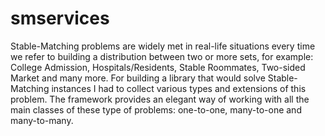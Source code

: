 # smservices
Stable-Matching problems are widely met in real-life situations every time we refer to building a distribution between two or more sets, for example: College Admission, Hospitals/Residents, Stable Roommates, Two-sided Market and many more. For building a library that would solve Stable-Matching instances I had to collect various types and extensions of this problem. 
The framework provides an elegant way of working with all the main classes of these type of problems: one-to-one, many-to-one and many-to-many. 
